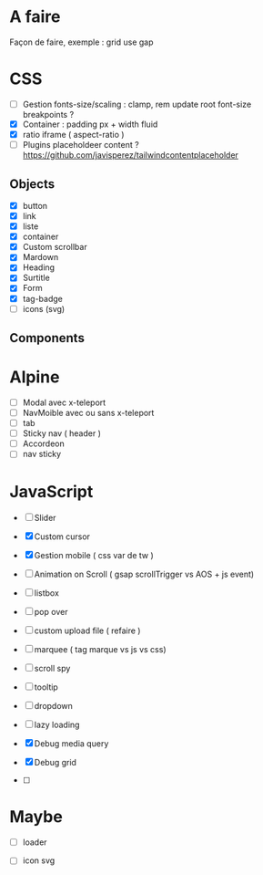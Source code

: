 # A faire
Façon de faire, exemple : grid use gap

# CSS

- [ ] Gestion fonts-size/scaling : clamp, rem update root font-size breakpoints ?
- [x] Container : padding px + width fluid
- [x] ratio iframe ( aspect-ratio )
- [ ] Plugins placeholdeer content ? https://github.com/javisperez/tailwindcontentplaceholder

## Objects

- [x] button
- [x] link
- [x] liste
- [x] container
- [x] Custom scrollbar
- [x] Mardown
- [x] Heading
- [x] Surtitle
- [x] Form
- [x] tag-badge
- [ ] icons (svg)

## Components

# Alpine

- [ ] Modal avec x-teleport
- [ ] NavMoible avec ou sans x-teleport
- [ ] tab
- [ ] Sticky nav ( header )
- [ ] Accordeon
- [ ] nav sticky

# JavaScript

- [ ] Slider
- [x] Custom cursor
- [x] Gestion mobile ( css var de tw )
- [ ] Animation on Scroll ( gsap scrollTrigger vs AOS + js event)
- [ ] listbox
- [ ] pop over
- [ ] custom upload file ( refaire )
- [ ] marquee ( tag marque vs js vs css) 
- [ ] scroll spy
- [ ] tooltip
- [ ] dropdown
- [ ] lazy loading

- [x] Debug media query
- [x] Debug grid
- [ ] 

# Maybe

- [ ] loader
- [ ] icon svg

  



